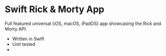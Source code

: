 # Swift Rick & Morty App

Full featured universal (iOS, macOS, iPadOS) app showcasing the Rick and Morty API.

- Written in Swift
- Unit tested
-
